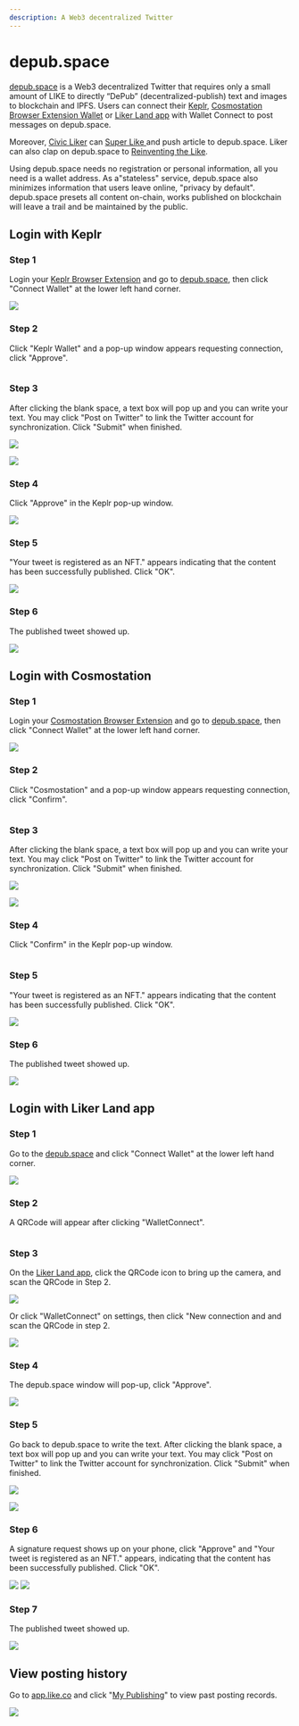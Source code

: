 ```yaml
---
description: A Web3 decentralized Twitter
---
```


# depub.space

[depub.space](https://depub.space/) is a Web3 decentralized Twitter that requires only a small amount of LIKE to directly “DePub” (decentralized-publish) text and images to blockchain and IPFS. Users can connect their [Keplr](../../general-guides/wallet/keplr/), [Cosmostation Browser Extension Wallet](../../general-guides/wallet/cosmostation/) or [Liker Land app](../liker-land/download.md) with Wallet Connect to post messages on depub.space.

Moreover, [Civic Liker](../civic-liker/) can [Super Like ](../liker-land/superlike.md)and push article to depub.space. Liker can also clap on depub.space to [Reinventing the Like](../liker-land/like.md).

Using depub.space needs no registration or personal information, all you need is a wallet address. As a"stateless" service, depub.space also minimizes information that users leave online, "privacy by default". depub.space presets all content on-chain, works published on blockchain will leave a trail and be maintained by the public.

## Login with Keplr

### Step 1

Login your [Keplr Browser Extension](../../general-guides/wallet/keplr/) and go to [depub.space](https://depub.space/), then click "Connect Wallet" at the lower left hand corner.

![](<../../.gitbook/assets/depub.space 1.png>)

### Step 2

Click "Keplr Wallet" and a pop-up window appears requesting connection, click "Approve".

<figure><img src="../../.gitbook/assets/depub.space keplr 01.png" alt=""><figcaption></figcaption></figure>

### Step 3

After clicking the blank space, a text box will pop up and you can write your text. You may click "Post on Twitter" to link the Twitter account for synchronization. Click "Submit" when finished.

![](<../../.gitbook/assets/depub.space 3.png>)

![](<../../.gitbook/assets/depub.space 4.png>)

### Step 4

Click "Approve" in the Keplr pop-up window.

![](<../../.gitbook/assets/depub.space 5.png>)

### Step 5

"Your tweet is registered as an NFT." appears indicating that the content has been successfully published. Click "OK".

![](<../../.gitbook/assets/depub.space 6.png>)

### Step 6

The published tweet showed up.

![](<../../.gitbook/assets/depub.space 7.png>)

## Login with Cosmostation

### Step 1

Login your [Cosmostation Browser Extension](../../general-guides/wallet/cosmostation/) and go to [depub.space](https://depub.space/), then click "Connect Wallet" at the lower left hand corner.

![](<../../.gitbook/assets/depub.space 1.png>)

### Step 2

Click "Cosmostation" and a pop-up window appears requesting connection, click "Confirm".

<figure><img src="../../.gitbook/assets/depub.space cosmostation 01.png" alt=""><figcaption></figcaption></figure>

### Step 3

After clicking the blank space, a text box will pop up and you can write your text. You may click "Post on Twitter" to link the Twitter account for synchronization. Click "Submit" when finished.

![](<../../.gitbook/assets/depub.space 3.png>)

![](<../../.gitbook/assets/depub.space 4.png>)

### Step 4

Click "Confirm" in the Keplr pop-up window.

<figure><img src="../../.gitbook/assets/depub.space wallet connect 02.png" alt=""><figcaption></figcaption></figure>

### Step 5

"Your tweet is registered as an NFT." appears indicating that the content has been successfully published. Click "OK".

![](<../../.gitbook/assets/depub.space 6.png>)

### Step 6

The published tweet showed up.

![](<../../.gitbook/assets/depub.space 7.png>)

## Login with Liker Land app

### Step 1

Go to the [depub.space](https://depub.space/) and click "Connect Wallet" at the lower left hand corner.

![](<../../.gitbook/assets/depub.space 1.png>)

### Step 2

A QRCode will appear after clicking "WalletConnect".

<figure><img src="../../.gitbook/assets/depub.space wallet connect 01.png" alt=""><figcaption></figcaption></figure>

### Step 3

On the [Liker Land app](../liker-land/download.md), click the QRCode icon to bring up the camera, and scan the QRCode in Step 2.

![](<../../.gitbook/assets/depub.SPACE 4-en.png>)

Or click "WalletConnect" on settings, then click "New connection and and scan the QRCode in step 2.

![](<../../.gitbook/assets/depub.space wc 5-en.png>)

### Step 4

The depub.space window will pop-up, click "Approve".

![](<../../.gitbook/assets/depub.space wc 6-en.png>)

### Step 5

Go back to depub.space to write the text. After clicking the blank space, a text box will pop up and you can write your text. You may  click "Post on Twitter" to link the Twitter account for synchronization. Click "Submit" when finished.

![](<../../.gitbook/assets/depub.space wc 7.png>)

![](<../../.gitbook/assets/depub.space 4.png>)

### Step 6

A signature request shows up on your phone, click "Approve" and "Your tweet is registered as an NFT." appears, indicating that the content has been successfully published. Click "OK".

![](<../../.gitbook/assets/depub.space wc 8-en.png>) ![](<../../.gitbook/assets/depub.space 6.png>)

### Step 7

The published tweet showed up.

![](<../../.gitbook/assets/depub.space wc 9.png>)

## View posting history

Go to [app.like.co](https://app.like.co/) and click "[My Publishing](https://app.like.co/works)" to view past posting records.

![](<../../.gitbook/assets/depub.space wc 10.png>)
